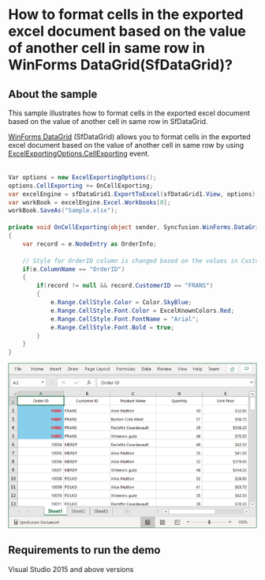# How to format cells in the exported excel document based on the value of another cell in same row in WinForms DataGrid(SfDataGrid)?

## About the sample

This sample illustrates how to format cells in the exported excel document based on the value of another cell in same row in SfDataGrid.

[WinForms DataGrid](https://www.syncfusion.com/winforms-ui-controls/datagrid) (SfDataGrid) allows you to format cells in the exported excel document based on the value of another cell in same row by using [ExcelExportingOptions.CellExporting](https://help.syncfusion.com/cr/windowsforms/Syncfusion.WinForms.DataGridConverter.ExcelExportingOptions.html#Syncfusion_WinForms_DataGridConverter_ExcelExportingOptions_CellExporting) event. 

```C#

Var options = new ExcelExportingOptions();
options.CellExporting += OnCellExporting;
var excelEngine = sfDataGrid1.ExportToExcel(sfDataGrid1.View, options);
var workBook = excelEngine.Excel.Workbooks[0];
workBook.SaveAs("Sample.xlsx");

private void OnCellExporting(object sender, Syncfusion.WinForms.DataGridConverter.Events.DataGridCellExcelExportingEventArgs e)
{
    var record = e.NodeEntry as OrderInfo;

    // Style for OrderID column is changed based on the values in CustomerID column
    if(e.ColumnName == "OrderID")
    {
        if(record != null && record.CustomerID == "FRANS")
        {
            e.Range.CellStyle.Color = Color.SkyBlue;
            e.Range.CellStyle.Font.Color = ExcelKnownColors.Red;
            e.Range.CellStyle.Font.FontName = "Arial";
            e.Range.CellStyle.Font.Bold = true;
        }
    }
}

```

![Formatting cells in exported excel](Excel_CellFormtting.png)

## Requirements to run the demo

Visual Studio 2015 and above versions